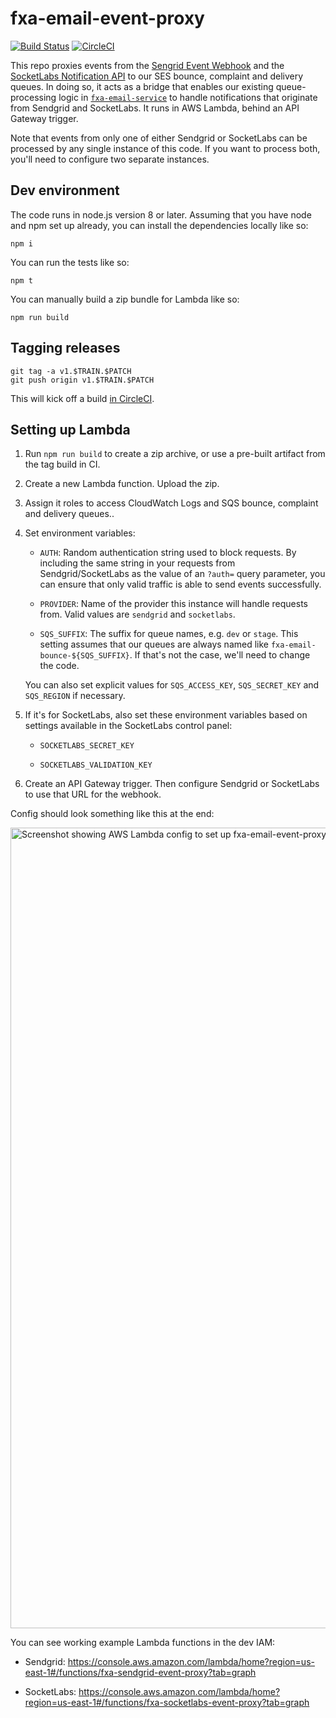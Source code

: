 # fxa-email-event-proxy

[![Build Status](https://travis-ci.org/mozilla/fxa-email-event-proxy.svg?branch=master)](https://travis-ci.org/mozilla/fxa-email-event-proxy)
[![CircleCI](https://circleci.com/gh/mozilla/fxa-email-event-proxy/tree/master.svg?style=svg)](https://circleci.com/gh/mozilla/fxa-email-event-proxy/tree/master)

This repo proxies events
from the [Sengrid Event Webhook](https://sendgrid.com/docs/API_Reference/Event_Webhook/event.html)
and the [SocketLabs Notification API](https://www.socketlabs.com/api-reference/notification-api/)
to our SES bounce, complaint and delivery queues.
In doing so,
it acts as a bridge
that enables our existing queue-processing logic
in [`fxa-email-service`](https://github.com/mozilla/fxa-email-service)
to handle notifications that originate from Sendgrid and SocketLabs.
It runs in AWS Lambda,
behind an API Gateway trigger.

Note that events from
only one of either Sendgrid or SocketLabs
can be processed by any single instance
of this code.
If you want to process both,
you'll need to configure
two separate instances.

## Dev environment

The code runs in node.js
version 8 or later.
Assuming that you have
node and npm
set up already,
you can install the dependencies locally
like so:

```
npm i
```

You can run the tests
like so:

```
npm t
```

You can manually build
a zip bundle for Lambda
like so:

```
npm run build
```

## Tagging releases

```
git tag -a v1.$TRAIN.$PATCH
git push origin v1.$TRAIN.$PATCH
```

This will kick off a build [in CircleCI](https://circleci.com/gh/mozilla/fxa-email-event-proxy).

## Setting up Lambda

1. Run `npm run build`
   to create a zip archive,
   or use a pre-built artifact
   from the tag build in CI.

2. Create a new Lambda function.
   Upload the zip.

3. Assign it roles to access CloudWatch Logs
   and SQS bounce, complaint and delivery queues..

4. Set environment variables:

   * `AUTH`:
     Random authentication string
     used to block requests.
     By including the same string
     in your requests from Sendgrid/SocketLabs
     as the value of an `?auth=` query parameter,
     you can ensure that only valid traffic
     is able to send events successfully.

   * `PROVIDER`:
     Name of the provider
     this instance will handle requests from.
     Valid values are `sendgrid` and `socketlabs`.

   * `SQS_SUFFIX`:
     The suffix for queue names,
     e.g. `dev` or `stage`.
     This setting assumes that our queues
     are always named like
     `fxa-email-bounce-${SQS_SUFFIX}`.
     If that's not the case,
     we'll need to change the code.

   You can also set explicit values
   for `SQS_ACCESS_KEY`, `SQS_SECRET_KEY` and `SQS_REGION`
   if necessary.

5. If it's for SocketLabs,
   also set these environment variables
   based on settings available
   in the SocketLabs control panel:

   * `SOCKETLABS_SECRET_KEY`

   * `SOCKETLABS_VALIDATION_KEY`

6. Create an API Gateway trigger.
   Then configure Sendgrid or SocketLabs
   to use that URL for the webhook.

Config should look something like this at the end:

<img width="1281" alt="Screenshot showing AWS Lambda config to set up fxa-email-event-proxy for Sendgrid" src="https://user-images.githubusercontent.com/64367/43510256-fd421898-956c-11e8-9e19-a9066152d8c2.png" />

You can see working example Lambda functions
in the dev IAM:

* Sendgrid:
  https://console.aws.amazon.com/lambda/home?region=us-east-1#/functions/fxa-sendgrid-event-proxy?tab=graph

* SocketLabs:
  https://console.aws.amazon.com/lambda/home?region=us-east-1#/functions/fxa-socketlabs-event-proxy?tab=graph
